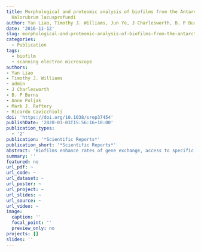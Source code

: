 ```yaml
---
title: Morphological and proteomic analysis of biofilms from the Antarctic archaeon,
  Halorubrum lacusprofundi
author: Yan Liao, Timothy J. Williams, Jun Ye, J Charlesworth, B. P Burns, Anne Poljak, Mark J. Raftery, Ricardo Cavicchioli
date: '2016-11-12'
slug: morphological-and-proteomic-analysis-of-biofilms-from-the-antarctic-archaeon-halorubrum-lacusprofundi
categories:
  - Publication
tags:
  - biofilm
  - scanning electron microscope
authors: 
- Yan Liao
- Timothy J. Williams
- admin
- J Charlesworth
- B. P Burns
- Anne Poljak
- Mark J. Raftery
- Ricardo Cavicchioli
doi: 'https://doi.org/10.1038/srep37454'
publishDate: '2020-01-03T15:56:16+10:00'
publication_types:
  - '2'
publication: '*Scientific Reports*'
publication_short: '*Scientific Reports*'
abstract: 'Biofilms enhance rates of gene exchange, access to specific nutrients, and cell survivability. Haloarchaea in Deep Lake, Antarctica, are characterized by high rates of intergenera gene exchange, metabolic specialization that promotes niche adaptation, and are exposed to high levels of UV-irradiation in summer. *Halorubrum lacusprofundi* from Deep Lake has previously been reported to form biofilms. Here we defined growth conditions that promoted the formation of biofilms and used microscopy and enzymatic digestion of extracellular material to characterize biofilm structures. Extracellular DNA was found to be critical to biofilms, with cell surface proteins and quorum sensing also implicated in biofilm formation. Quantitative proteomics was used to define pathways and cellular processes involved in forming biofilms; these included enhanced purine synthesis and specific cell surface proteins involved in DNA metabolism; post-translational modification of cell surface proteins; specific pathways of carbon metabolism involving acetyl-CoA; and specific responses to oxidative stress. The study provides a new level of understanding about the molecular mechanisms involved in biofilm formation of this important member of the Deep Lake community.'
summary: ''
featured: no
url_pdf: ~
url_code: ~
url_dataset: ~
url_poster: ~
url_project: ~
url_slides: ~
url_source: ~
url_video: ~
image:
  caption: ''
  focal_point: ''
  preview_only: no
projects: []
slides: ''
---
```

